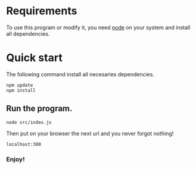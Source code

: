 # Requirements

To use this program or modify it, you need [node](https://nodejs.org/es/) on your system and install all dependencies.



# Quick start

The following command install all necesaries dependencies.

```
npm update
npm install
```

## Run the program.

```
node src/index.js
```

Then put on your browser the next url and you never forgot nothing!

```
localhost:300
```

### Enjoy!